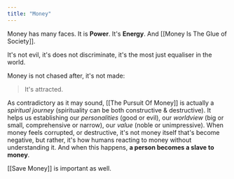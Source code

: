 ```yaml
---
title: "Money"
---
```


Money has many faces. It is **Power**. It's **Energy**. And [[Money Is The Glue of Society]].

It's not evil, it's does not discriminate, it's the most just equaliser in the world.

Money is not chased after, it's not made:

> <Highlight>It's attracted.</Highlight>

As contradictory as it may sound, [[The Pursuit Of Money]] is actually a *spiritual journey* (spirituality can be both constructive & destructive). It helps us establishing our *personalities* (good or evil), our *worldview* (big or small, comprehensive or narrow), our *value* (noble or unimpressive). When money feels corrupted, or destructive, it's not money itself that's become negative, but rather, it's how humans reacting to money without understanding it. And when this happens, **a person becomes a slave to money**.

[[Save Money]] is important as well.
